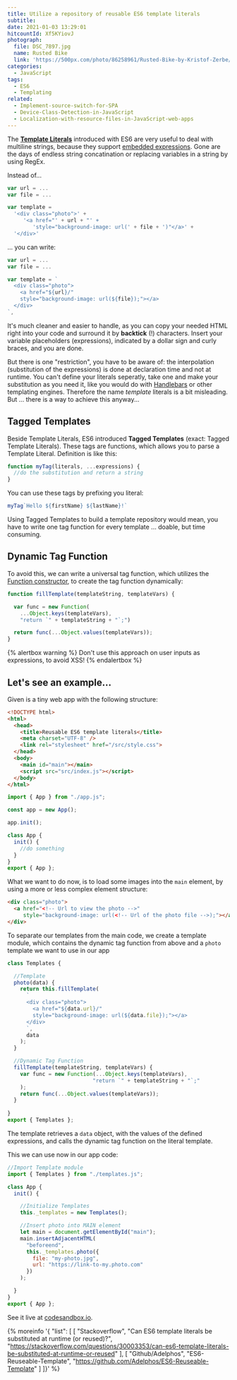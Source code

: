 ```yaml
---
title: Utilize a repository of reusable ES6 template literals
subtitle:
date: 2021-01-03 13:29:01
hitcountId: Xf5KYiovJ
photograph:
  file: DSC_7897.jpg
  name: Rusted Bike
  link: 'https://500px.com/photo/86258961/Rusted-Bike-by-Kristof-Zerbe/'
categories:
  - JavaScript
tags:
  - ES6
  - Templating
related:
  - Implement-source-switch-for-SPA
  - Device-Class-Detection-in-JavaScript
  - Localization-with-resource-files-in-JavaScript-web-apps
---
```


The [**Template Literals**](http://es6-features.org/#StringInterpolation) introduced with ES6 are very useful to deal with multiline strings, because they support [embedded expressions](https://developer.mozilla.org/en-US/docs/Web/JavaScript/Reference/Template_literals#Expression_interpolation). Gone are the days of endless string concatination or replacing variables in a string by using RegEx.

Instead of... 

```js
var url = ...
var file = ...

var template = 
  '<div class="photo">' + 
     '<a href="' + url + "' + 
        'style="background-image: url(' + file + ')"</a>' + 
  '</div>'
```

... you can write:

```js
var url = ...
var file = ...

var template = `
  <div class="photo">
    <a href="${url}/"
    style="background-image: url(${file});"></a>
  </div>
`,
```

It's much cleaner and easier to handle, as you can copy your needed HTML right into your code and surround it by **backtick** (!) characters. Insert your variable placeholders (expressions), indicated by a dollar sign and curly braces, and you are done.

But there is one "restriction", you have to be aware of: the interpolation (substitution of the expressions) is done at declaration time and not at runtime. You can't define your literals seperatly, take one and make your substitution as you need it, like you would do with [Handlebars](https://handlebarsjs.com/) or other templating engines. Therefore the name *template* literals is a bit misleading. But ... there is a way to achieve this anyway...

<!-- more -->

## Tagged Templates

Beside Template Literals, ES6 introduced **Tagged Templates** (exact: Tagged Template Literals). These tags are functions, which allows you to parse a Template Literal. Definition is like this:

```js
function myTag(literals, ...expressions) {
  //do the substitution and return a string
}
```

You can use these tags by prefixing you literal:
```js
myTag`Hello ${firstName} ${lastName}!`
```

Using Tagged Templates to build a template repository would mean, you have to write one tag function for every template ... doable, but time consuming.

## Dynamic Tag Function

To avoid this, we can write a universal tag function, which utilizes the [Function constructor](https://developer.mozilla.org/en-US/docs/Web/JavaScript/Reference/Global_Objects/Function/Function), to create the tag function dynamically:

```js
function fillTemplate(templateString, templateVars) {

  var func = new Function(
    ...Object.keys(templateVars),  
    "return `" + templateString + "`;")

  return func(...Object.values(templateVars));
}
```

{% alertbox warning %}
    Don't use this approach on user inputs as expressions, to avoid XSS!
{% endalertbox %}

## Let's see an example...

Given is a tiny web app with the following structure:

```html index.html
<!DOCTYPE html>
<html>
  <head>
    <title>Reusable ES6 template literals</title>
    <meta charset="UTF-8" />
    <link rel="stylesheet" href="/src/style.css">
  </head>
  <body>
    <main id="main"></main>
    <script src="src/index.js"></script>
  </body>
</html>
```

```js index.js
import { App } from "./app.js";

const app = new App();

app.init();
```

```js app.js
class App {
  init() {
    //do something
  }
}
export { App };
```

What we want to do now, is to load some images into the `main` element, by using a more or less complex element structure:

```html
<div class="photo">
  <a href="<!-- Url to view the photo -->"
     style="background-image: url(<!-- Url of the photo file -->);"></a>
</div>
```

To separate our templates from the main code, we create a template module, which contains the dynamic tag function from above and a `photo` template we want to use in our app

```js template.js
class Templates {

  //Template
  photo(data) {
    return this.fillTemplate(
      `
      <div class="photo">
        <a href="${data.url}/"
        style="background-image: url(${data.file});"></a>
      </div>
      `,
      data
    );
  }

  //Dynamic Tag Function
  fillTemplate(templateString, templateVars) {
    var func = new Function(...Object.keys(templateVars),
                           "return `" + templateString + "`;"
    );
    return func(...Object.values(templateVars));
  }
  
}
export { Templates };
```

The template retrieves a `data` object, with the values of the defined expressions, and calls the dynamic tag function on the literal template.

This we can use now in our app code:

```js app.js
//Import Template module
import { Templates } from "./templates.js";

class App {
  init() {

    //Initialize Templates
    this._templates = new Templates();

    //Insert photo into MAIN element
    let main = document.getElementById("main");
    main.insertAdjacentHTML(
      "beforeend",
      this._templates.photo({
        file: "my-photo.jpg",
        url: "https://link-to-my.photo.com"
      })
    );

  }
}
export { App };
```

See it live at [codesandbox.io](https://codesandbox.io/s/reusable-es6-template-literals-4iyor?file=/src/templates.js).

{% moreinfo '{ "list": [
  [
    "Stackoverflow", "Can ES6 template literals be substituted at runtime (or reused)?",
    "https://stackoverflow.com/questions/30003353/can-es6-template-literals-be-substituted-at-runtime-or-reused"
  ],
  [
    "Github/Adelphos", "ES6-Reuseable-Template",
    "https://github.com/Adelphos/ES6-Reuseable-Template"
  ]
]}' %}
